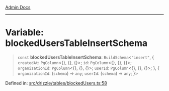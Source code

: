 [Admin Docs](/)

***

# Variable: blockedUsersTableInsertSchema

> `const` **blockedUsersTableInsertSchema**: `BuildSchema`\<`"insert"`, \{ `createdAt`: `PgColumn`\<\{\}, \{\}, \{\}\>; `id`: `PgColumn`\<\{\}, \{\}, \{\}\>; `organizationId`: `PgColumn`\<\{\}, \{\}, \{\}\>; `userId`: `PgColumn`\<\{\}, \{\}, \{\}\>; \}, \{ `organizationId`: (`schema`) => `any`; `userId`: (`schema`) => `any`; \}\>

Defined in: [src/drizzle/tables/blockedUsers.ts:58](https://github.com/PalisadoesFoundation/talawa-api/blob/b92360e799fdc7cf89a1346eb8395735c501ee9c/src/drizzle/tables/blockedUsers.ts#L58)
